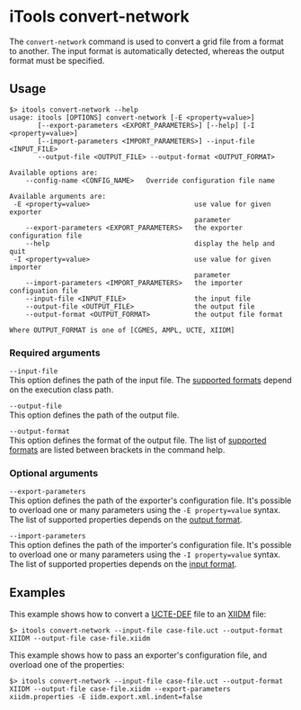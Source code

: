 # iTools convert-network

The `convert-network` command is used to convert a grid file from a format to another. The input format is automatically
detected, whereas the output format must be specified.

## Usage
```
$> itools convert-network --help
usage: itools [OPTIONS] convert-network [-E <property=value>]
       [--export-parameters <EXPORT_PARAMETERS>] [--help] [-I <property=value>]
       [--import-parameters <IMPORT_PARAMETERS>] --input-file <INPUT_FILE>
       --output-file <OUTPUT_FILE> --output-format <OUTPUT_FORMAT>

Available options are:
    --config-name <CONFIG_NAME>   Override configuration file name

Available arguments are:
 -E <property=value>                          use value for given exporter
                                              parameter
    --export-parameters <EXPORT_PARAMETERS>   the exporter configuration file
    --help                                    display the help and quit
 -I <property=value>                          use value for given importer
                                              parameter
    --import-parameters <IMPORT_PARAMETERS>   the importer configuation file
    --input-file <INPUT_FILE>                 the input file
    --output-file <OUTPUT_FILE>               the output file
    --output-format <OUTPUT_FORMAT>           the output file format

Where OUTPUT_FORMAT is one of [CGMES, AMPL, UCTE, XIIDM]
```

### Required arguments

`--input-file`  
This option defines the path of the input file. The [supported formats](../../grid_exchange_formats/index.md) depend on the execution class path.

`--output-file`  
This option defines the path of the output file.

`--output-format`  
This option defines the format of the output file. The list of [supported formats](../../grid_exchange_formats/index.md) are listed between brackets in the command help.

### Optional arguments

`--export-parameters`  
This option defines the path of the exporter's configuration file. It's possible to overload one or many parameters using the `-E property=value` syntax. The list of supported properties depends on the [output format](../../grid_exchange_formats/index.md).

`--import-parameters`  
This option defines the path of the importer's configuration file. It's possible to overload one or many parameters using the `-I property=value` syntax. The list of supported properties depends on the [input format](../../grid_exchange_formats/index.md).

## Examples

This example shows how to convert a [UCTE-DEF](../../grid_exchange_formats/ucte/index.md) file to an [XIIDM](../../grid_exchange_formats/iidm/index.md) file:
```
$> itools convert-network --input-file case-file.uct --output-format XIIDM --output-file case-file.xiidm
```

This example shows how to pass an exporter's configuration file, and overload one of the properties:
```
$> itools convert-network --input-file case-file.uct --output-format XIIDM --output-file case-file.xiidm --export-parameters xiidm.properties -E iidm.export.xml.indent=false
```
